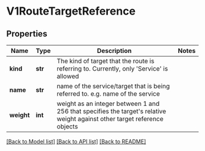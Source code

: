 # V1RouteTargetReference

## Properties
Name | Type | Description | Notes
------------ | ------------- | ------------- | -------------
**kind** | **str** | The kind of target that the route is referring to. Currently, only &#39;Service&#39; is allowed | 
**name** | **str** | name of the service/target that is being referred to. e.g. name of the service | 
**weight** | **int** | weight as an integer between 1 and 256 that specifies the target&#39;s relative weight against other target reference objects | 

[[Back to Model list]](../README.md#documentation-for-models) [[Back to API list]](../README.md#documentation-for-api-endpoints) [[Back to README]](../README.md)


